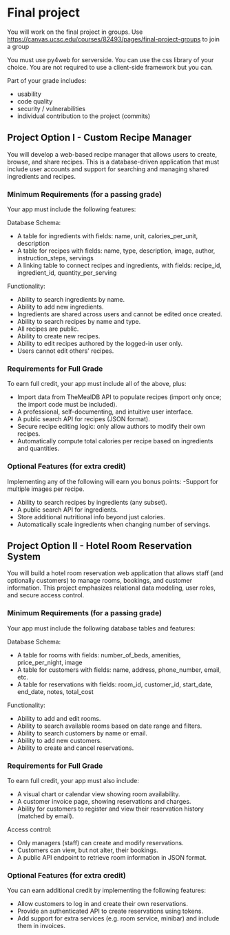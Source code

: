 # Final project

You will work on the final project in groups.
Use https://canvas.ucsc.edu/courses/82493/pages/final-project-groups to join a group

You must use py4web for serverside. You can use the css library of your choice.
You are not required to use a client-side framework but you can.

Part of your grade includes:
- usability
- code quality
- security / vulnerabilities
- individual contribution to the project (commits)


## Project Option I - Custom Recipe Manager

You will develop a web-based recipe manager that allows users to create, browse, and share recipes. This is a database-driven application that must include user accounts and support for searching and managing shared ingredients and recipes.

### Minimum Requirements (for a passing grade)
Your app must include the following features:

Database Schema:

- A table for ingredients with fields: name, unit, calories_per_unit, description
- A table for recipes with fields: name, type, description, image, author, instruction_steps, servings
- A linking table to connect recipes and ingredients, with fields: recipe_id, ingredient_id, quantity_per_serving

Functionality:

- Ability to search ingredients by name.
- Ability to add new ingredients.
- Ingredients are shared across users and cannot be edited once created.
- Ability to search recipes by name and type.
- All recipes are public.
- Ability to create new recipes.
- Ability to edit recipes authored by the logged-in user only.
- Users cannot edit others' recipes.

### Requirements for Full Grade
To earn full credit, your app must include all of the above, plus:

- Import data from TheMealDB API to populate recipes (import only once; the import code must be included).
- A professional, self-documenting, and intuitive user interface.
- A public search API for recipes (JSON format).
- Secure recipe editing logic: only allow authors to modify their own recipes.
- Automatically compute total calories per recipe based on ingredients and quantities.

### Optional Features (for extra credit)

Implementing any of the following will earn you bonus points:
 -Support for multiple images per recipe.
- Ability to search recipes by ingredients (any subset).
- A public search API for ingredients.
- Store additional nutritional info beyond just calories.
- Automatically scale ingredients when changing number of servings.

## Project Option II - Hotel Room Reservation System

You will build a hotel room reservation web application that allows staff (and optionally customers) to manage rooms, bookings, and customer information. This project emphasizes relational data modeling, user roles, and secure access control.

### Minimum Requirements (for a passing grade)
Your app must include the following database tables and features:

Database Schema:
- A table for rooms with fields: number_of_beds, amenities, price_per_night, image
- A table for customers with fields: name, address, phone_number, email, etc.
- A table for reservations with fields: room_id, customer_id, start_date, end_date, notes, total_cost

Functionality:
- Ability to add and edit rooms.
- Ability to search available rooms based on date range and filters.
- Ability to search customers by name or email.
- Ability to add new customers.
- Ability to create and cancel reservations.

### Requirements for Full Grade
To earn full credit, your app must also include:

- A visual chart or calendar view showing room availability.
- A customer invoice page, showing reservations and charges.
- Ability for customers to register and view their reservation history (matched by email).

Access control:
- Only managers (staff) can create and modify reservations.
- Customers can view, but not alter, their bookings.
- A public API endpoint to retrieve room information in JSON format.

### Optional Features (for extra credit)
You can earn additional credit by implementing the following features:

- Allow customers to log in and create their own reservations.
- Provide an authenticated API to create reservations using tokens.
- Add support for extra services (e.g. room service, minibar) and include them in invoices.





